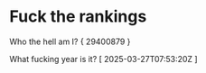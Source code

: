 # Fuck the rankings

Who the hell am I?
{ 29400879 }

What fucking year is it?
[ 2025-03-27T07:53:20Z ]
